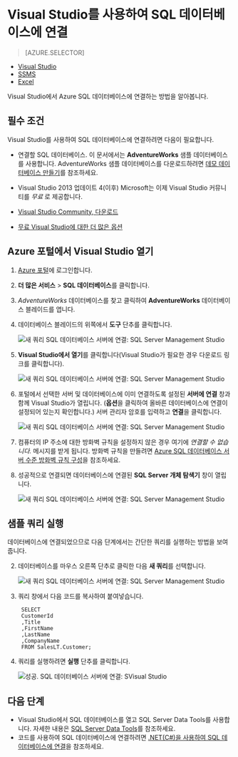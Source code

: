 <properties
	pageTitle="C# 쿼리로 SQL 데이터베이스에 연결 | Microsoft Azure"
	description="C#에 프로그램을 작성하여 SQL 데이터베이스에 쿼리하고 연결합니다. IP 주소, 연결 문자열, 보안 로그인 및 무료 Visual Studio에 대한 정보입니다."
	services="sql-database"
	keywords="c# 데이터베이스 쿼리, c# 쿼리, 데이터베이스 연결, SQL C#"
	documentationCenter=""
	authors="stevestein"
	manager="jhubbard"
	editor=""/>

<tags
	ms.service="sql-database"
	ms.workload="data-management"
	ms.tgt_pltfrm="na"
	ms.devlang="dotnet"
	ms.topic="get-started-article"
	ms.date="08/17/2016"
	ms.author="stevestein"/>



# Visual Studio를 사용하여 SQL 데이터베이스에 연결

> [AZURE.SELECTOR]
- [Visual Studio](sql-database-connect-query.md)
- [SSMS](sql-database-connect-query-ssms.md)
- [Excel](sql-database-connect-excel.md)

Visual Studio에서 Azure SQL 데이터베이스에 연결하는 방법을 알아봅니다.

## 필수 조건


Visual Studio를 사용하여 SQL 데이터베이스에 연결하려면 다음이 필요합니다.


- 연결할 SQL 데이터베이스. 이 문서에서는 **AdventureWorks** 샘플 데이터베이스를 사용합니다. AdventureWorks 샘플 데이터베이스를 다운로드하려면 [데모 데이터베이스 만들기](sql-database-get-started.md)를 참조하세요.


- Visual Studio 2013 업데이트 4(이후) Microsoft는 이제 Visual Studio 커뮤니티를 *무료* 로 제공합니다.
 - [Visual Studio Community, 다운로드](http://www.visualstudio.com/products/visual-studio-community-vs)
 - [무료 Visual Studio에 대한 더 많은 옵션](http://www.visualstudio.com/products/free-developer-offers-vs.aspx)




## Azure 포털에서 Visual Studio 열기


1. [Azure 포털](https://portal.azure.com/)에 로그인합니다.

2. **더 많은 서비스** > **SQL 데이터베이스**를 클릭합니다.
3. *AdventureWorks* 데이터베이스를 찾고 클릭하여 **AdventureWorks** 데이터베이스 블레이드를 엽니다.

6. 데이터베이스 블레이드의 위쪽에서 **도구** 단추를 클릭합니다.

	![새 쿼리 SQL 데이터베이스 서버에 연결: SQL Server Management Studio](./media/sql-database-connect-query/tools.png)

7. **Visual Studio에서 열기**를 클릭합니다(Visual Studio가 필요한 경우 다운로드 링크를 클릭합니다).

	![새 쿼리 SQL 데이터베이스 서버에 연결: SQL Server Management Studio](./media/sql-database-connect-query/open-in-vs.png)


8. 포털에서 선택한 서버 및 데이터베이스에 이미 연결하도록 설정된 **서버에 연결** 창과 함께 Visual Studio가 열립니다. (**옵션**을 클릭하여 올바른 데이터베이스에 연결이 설정되어 있는지 확인합니다.) 서버 관리자 암호를 입력하고 **연결**을 클릭합니다.


	![새 쿼리 SQL 데이터베이스 서버에 연결: SQL Server Management Studio](./media/sql-database-connect-query/connect.png)


8. 컴퓨터의 IP 주소에 대한 방화벽 규칙을 설정하지 않은 경우 여기에 *연결할 수 없습니다.* 메시지를 받게 됩니다. 방화벽 규칙을 만들려면 [Azure SQL 데이터베이스 서버 수준 방화벽 규칙 구성](sql-database-configure-firewall-settings.md)을 참조하세요.


9. 성공적으로 연결되면 데이터베이스에 연결된 **SQL Server 개체 탐색기** 창이 열립니다.

	![새 쿼리 SQL 데이터베이스 서버에 연결: SQL Server Management Studio](./media/sql-database-connect-query/sql-server-object-explorer.png)


## 샘플 쿼리 실행

데이터베이스에 연결되었으므로 다음 단계에서는 간단한 쿼리를 실행하는 방법을 보여 줍니다.

2. 데이터베이스를 마우스 오른쪽 단추로 클릭한 다음 **새 쿼리**를 선택합니다.

	![새 쿼리 SQL 데이터베이스 서버에 연결: SQL Server Management Studio](./media/sql-database-connect-query/new-query.png)

3. 쿼리 창에서 다음 코드를 복사하여 붙여넣습니다.

		SELECT
		CustomerId
		,Title
		,FirstName
		,LastName
		,CompanyName
		FROM SalesLT.Customer;

4. 쿼리를 실행하려면 **실행** 단추를 클릭합니다.

	![성공. SQL 데이터베이스 서버에 연결: SVisual Studio](./media/sql-database-connect-query/run-query.png)

## 다음 단계

- Visual Studio에서 SQL 데이터베이스를 열고 SQL Server Data Tools를 사용합니다. 자세한 내용은 [SQL Server Data Tools](https://msdn.microsoft.com/library/hh272686.aspx)를 참조하세요.
- 코드를 사용하여 SQL 데이터베이스에 연결하려면 [.NET(C#)을 사용하여 SQL 데이터베이스에 연결](sql-database-develop-dotnet-simple.md)을 참조하세요.

<!-----HONumber=AcomDC_0824_2016-->